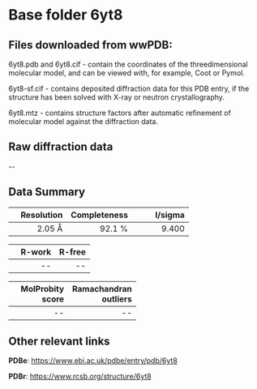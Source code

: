 # Base folder 6yt8

## Files downloaded from wwPDB:

6yt8.pdb and 6yt8.cif - contain the coordinates of the threedimensional molecular model, and can be viewed with, for example, Coot or Pymol.

6yt8-sf.cif - contains deposited diffraction data for this PDB entry, if the structure has been solved with X-ray or neutron crystallography.

6yt8.mtz - contains structure factors after automatic refinement of molecular model against the diffraction data.

## Raw diffraction data

--<br> 

## Data Summary
|   | Resolution | Completeness| I/sigma |
|---|-------------:|----------------:|--------------:|
|   |2.05 Å|92.1  %|<img width=50/>9.400|

|   | **R-work**| **R-free**   
|---|-------------:|----------------:|           
||--|--|

|   |**MolProbity<br>score**| **Ramachandran<br>outliers** 
|---|-------------:|----------------:|
||--|--|

 

 



## Other relevant links 
**PDBe**:  https://www.ebi.ac.uk/pdbe/entry/pdb/6yt8
 
**PDBr**: https://www.rcsb.org/structure/6yt8 


